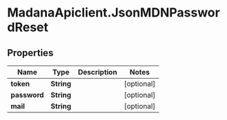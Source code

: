 # MadanaApiclient.JsonMDNPasswordReset

## Properties

Name | Type | Description | Notes
------------ | ------------- | ------------- | -------------
**token** | **String** |  | [optional] 
**password** | **String** |  | [optional] 
**mail** | **String** |  | [optional] 


